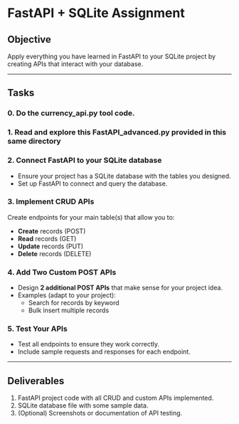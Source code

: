 # FastAPI + SQLite Assignment

## Objective
Apply everything you have learned in FastAPI to your SQLite project by creating APIs that interact with your database.

---

## Tasks

### 0. Do the currency_api.py tool code.

### 1. Read and explore this FastAPI_advanced.py provided in this same directory

### 2. Connect FastAPI to your SQLite database
- Ensure your project has a SQLite database with the tables you designed.
- Set up FastAPI to connect and query the database.

### 3. Implement CRUD APIs
Create endpoints for your main table(s) that allow you to:
- **Create** records (POST)
- **Read** records (GET)
- **Update** records (PUT)
- **Delete** records (DELETE)

### 4. Add Two Custom POST APIs
- Design **2 additional POST APIs** that make sense for your project idea.
- Examples (adapt to your project):
  - Search for records by keyword
  - Bulk insert multiple records

### 5. Test Your APIs
- Test all endpoints to ensure they work correctly.
- Include sample requests and responses for each endpoint.

---

## Deliverables
1. FastAPI project code with all CRUD and custom APIs implemented.
2. SQLite database file with some sample data.
3. (Optional) Screenshots or documentation of API testing.
